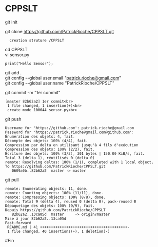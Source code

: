# CPPSLT

git init

git clone https://github.com/PatrickRioche/CPPSLT.git

      creation struture /CPPSLT
      
cd CPPSLT<br>
vi sensor.py<br>
```
print("Hello Sensor");
```
 
 git add .<br>
 git config --global user.email "patrick.rioche@gmail.com"<br>
 git config --global user.name "PatrickRioche/CPPSLT"
 
git commit -m "1er commit"
```
[master 82b62a2] 1er commit<br>
 1 file changed, 1 insertion(+)<br>
 create mode 100644 sensor.py<br>
```

git push
```
Username for 'https://github.com': patrick.rioche@gmail.com
Password for 'https://patrick.rioche@gmail.com@github.com': 
Énumération des objets: 4, fait.
Décompte des objets: 100% (4/4), fait.
Compression par delta en utilisant jusqu'à 4 fils d'exécution
Compression des objets: 100% (2/2), fait.
Écriture des objets: 100% (3/3), 301 bytes | 150.00 KiB/s, fait.
Total 3 (delta 1), réutilisés 0 (delta 0)
remote: Resolving deltas: 100% (1/1), completed with 1 local object.
To https://github.com/PatrickRioche/CPPSLT.git
   0609a0b..82b62a2  master -> master
```

git pull
```
remote: Enumerating objects: 11, done.
remote: Counting objects: 100% (11/11), done.
remote: Compressing objects: 100% (8/8), done.
remote: Total 9 (delta 4), reused 0 (delta 0), pack-reused 0
Dépaquetage des objets: 100% (9/9), fait.
Depuis https://github.com/PatrickRioche/CPPSLT
   82b62a2..13ca05d  master     -> origin/master
Mise à jour 82b62a2..13ca05d
Fast-forward
 README.md | 41 ++++++++++++++++++++++++++++++++++++++++-
 1 file changed, 40 insertions(+), 1 deletion(-)
```

#Fin
